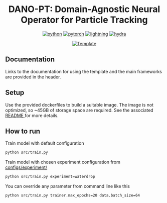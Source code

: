 <div align="center">

# DANO-PT: Domain-Agnostic Neural Operator for Particle Tracking

[![python](https://img.shields.io/badge/-Python_3.11-blue?logo=python&logoColor=white)](https://www.python.org/downloads/release/python-3110/)
[![pytorch](https://img.shields.io/badge/PyTorch_2.3-ee4c2c?logo=pytorch&logoColor=white)](https://pytorch.org/docs/2.3/)
[![lightning](https://img.shields.io/badge/-Lightning_2.2.4-792ee5?logo=pytorchlightning&logoColor=white)](https://lightning.ai/docs/pytorch/stable/)
[![hydra](https://img.shields.io/badge/Config-Hydra_1.3-89b8cd)](https://hydra.cc/)

<a href="https://github.com/ashleve/lightning-hydra-template"><img alt="Template" src="https://img.shields.io/badge/-Lightning--Hydra--Template-017F2F?style=flat&logo=github&labelColor=gray"></a><br>

</div>

## Documentation

Links to the documentation for using the template and the main frameworks are provided in the header.

## Setup

Use the provided dockerfiles to build a suitable image. The image is not optimized, so ~45GB of storage space are required. See the associated <a href="https://github.com/Marcus1506/dano-pt/blob/main/dockerfiles/README.md">
  README
</a> for more details.

## How to run

Train model with default configuration

```bash
python src/train.py
```

Train model with chosen experiment configuration from [configs/experiment/](configs/experiment/)

```bash
python src/train.py experiment=waterdrop
```

You can override any parameter from command line like this

```bash
python src/train.py trainer.max_epochs=20 data.batch_size=64
```
